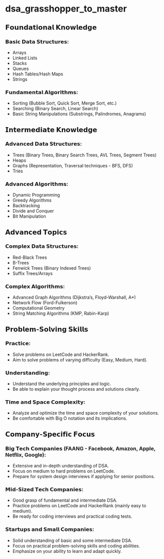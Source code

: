# dsa_grasshopper_to_master

## 𝗙𝗼𝘂𝗻𝗱𝗮𝘁𝗶𝗼𝗻𝗮𝗹 𝗞𝗻𝗼𝘄𝗹𝗲𝗱𝗴𝗲

### 𝗕𝗮𝘀𝗶𝗰 𝗗𝗮𝘁𝗮 𝗦𝘁𝗿𝘂𝗰𝘁𝘂𝗿𝗲𝘀:
- Arrays
- Linked Lists
- Stacks
- Queues
- Hash Tables/Hash Maps
- Strings

### 𝗙𝘂𝗻𝗱𝗮𝗺𝗲𝗻𝘁𝗮𝗹 𝗔𝗹𝗴𝗼𝗿𝗶𝘁𝗵𝗺𝘀:
- Sorting (Bubble Sort, Quick Sort, Merge Sort, etc.)
- Searching (Binary Search, Linear Search)
- Basic String Manipulations (Substrings, Palindromes, Anagrams)

## 𝗜𝗻𝘁𝗲𝗿𝗺𝗲𝗱𝗶𝗮𝘁𝗲 𝗞𝗻𝗼𝘄𝗹𝗲𝗱𝗴𝗲

### 𝗔𝗱𝘃𝗮𝗻𝗰𝗲𝗱 𝗗𝗮𝘁𝗮 𝗦𝘁𝗿𝘂𝗰𝘁𝘂𝗿𝗲𝘀:
- Trees (Binary Trees, Binary Search Trees, AVL Trees, Segment Trees)
- Heaps
- Graphs (Representation, Traversal techniques - BFS, DFS)
- Tries

### 𝗔𝗱𝘃𝗮𝗻𝗰𝗲𝗱 𝗔𝗹𝗴𝗼𝗿𝗶𝘁𝗵𝗺𝘀:
- Dynamic Programming
- Greedy Algorithms
- Backtracking
- Divide and Conquer
- Bit Manipulation

## 𝗔𝗱𝘃𝗮𝗻𝗰𝗲𝗱 𝗧𝗼𝗽𝗶𝗰𝘀

### 𝗖𝗼𝗺𝗽𝗹𝗲𝘅 𝗗𝗮𝘁𝗮 𝗦𝘁𝗿𝘂𝗰𝘁𝘂𝗿𝗲𝘀:
- Red-Black Trees
- B-Trees
- Fenwick Trees (Binary Indexed Trees)
- Suffix Trees/Arrays

### 𝗖𝗼𝗺𝗽𝗹𝗲𝘅 𝗔𝗹𝗴𝗼𝗿𝗶𝘁𝗵𝗺𝘀:
- Advanced Graph Algorithms (Dijkstra’s, Floyd-Warshall, A*)
- Network Flow (Ford-Fulkerson)
- Computational Geometry
- String Matching Algorithms (KMP, Rabin-Karp)

## 𝗣𝗿𝗼𝗯𝗹𝗲𝗺-𝗦𝗼𝗹𝘃𝗶𝗻𝗴 𝗦𝗸𝗶𝗹𝗹𝘀

### 𝗣𝗿𝗮𝗰𝘁𝗶𝗰𝗲:
- Solve problems on LeetCode and HackerRank.
- Aim to solve problems of varying difficulty (Easy, Medium, Hard).

### 𝗨𝗻𝗱𝗲𝗿𝘀𝘁𝗮𝗻𝗱𝗶𝗻𝗴:
- Understand the underlying principles and logic.
- Be able to explain your thought process and solutions clearly.

### 𝗧𝗶𝗺𝗲 𝗮𝗻𝗱 𝗦𝗽𝗮𝗰𝗲 𝗖𝗼𝗺𝗽𝗹𝗲𝘅𝗶𝘁𝘆:
- Analyze and optimize the time and space complexity of your solutions.
- Be comfortable with Big O notation and its implications.

## 𝗖𝗼𝗺𝗽𝗮𝗻𝘆-𝗦𝗽𝗲𝗰𝗶𝗳𝗶𝗰 𝗙𝗼𝗰𝘂𝘀

### 𝗕𝗶𝗴 𝗧𝗲𝗰𝗵 𝗖𝗼𝗺𝗽𝗮𝗻𝗶𝗲𝘀 (FAANG - Facebook, Amazon, Apple, Netflix, Google):
- Extensive and in-depth understanding of DSA.
- Focus on medium to hard problems on LeetCode.
- Prepare for system design interviews if applying for senior positions.

### 𝗠𝗶𝗱-𝗦𝗶𝘇𝗲𝗱 𝗧𝗲𝗰𝗵 𝗖𝗼𝗺𝗽𝗮𝗻𝗶𝗲𝘀:
- Good grasp of fundamental and intermediate DSA.
- Practice problems on LeetCode and HackerRank (mainly easy to medium).
- Be ready for coding interviews and practical coding tests.

### 𝗦𝘁𝗮𝗿𝘁𝘂𝗽𝘀 𝗮𝗻𝗱 𝗦𝗺𝗮𝗹𝗹 𝗖𝗼𝗺𝗽𝗮𝗻𝗶𝗲𝘀:
- Solid understanding of basic and some intermediate DSA.
- Focus on practical problem-solving skills and coding abilities.
- Emphasize on your ability to learn and adapt quickly.